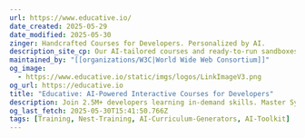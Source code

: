 ```yaml
---
url: https://www.educative.io/
date_created: 2025-05-29
date_modified: 2025-05-30
zinger: Handcrafted Courses for Developers. Personalized by AI.
description_site_cp: Our AI-tailored courses and ready-to-run sandboxes handle all the heavy lifting. 💪You just dive in and build something extraordinary. 🚀
maintained_by: "[[organizations/W3C|World Wide Web Consortium]]"
og_image:
  - https://www.educative.io/static/imgs/logos/LinkImageV3.png
og_url: https://educative.io
title: "Educative: AI-Powered Interactive Courses for Developers"
description: Join 2.5M+ developers learning in-demand skills. Master System Design, AWS, AI, and ML with hands-on courses, projects, and interview prep guides by industry pros.
og_last_fetch: 2025-05-30T15:41:50.766Z
tags: [Training, Nest-Training, AI-Curriculum-Generators, AI-Toolkit]
---
```


